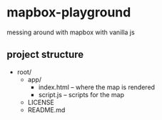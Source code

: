 # mapbox-playground
messing around with mapbox with vanilla js

## project structure
* root/
    * app/
        * index.html – where the map is rendered 
        * script.js – scripts for the map  
    * LICENSE
    * README.md 

